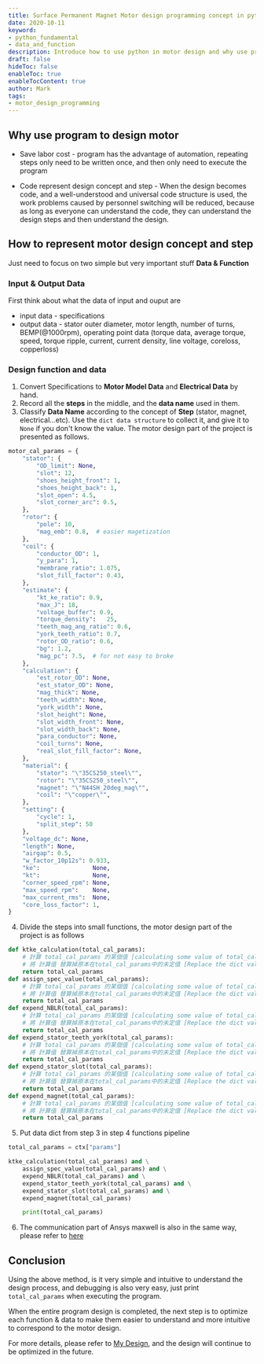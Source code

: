 ```yaml
---
title: Surface Permanent Magnet Motor design programming concept in python
date: 2020-10-11
keyword:
- python_fundamental
- data_and_function
description: Introduce how to use python in motor design and why use program to design motor。
draft: false
hideToc: false
enableToc: true
enableTocContent: true
author: Mark
tags:
- motor_design_programming
---
```


## Why use program to design motor

- Save labor cost - program has the advantage of automation, repeating steps only need to be written once, and then only need to execute the program

- Code represent design concept and step - When the design becomes code, and a well-understood and universal code structure is used, the work problems caused by personnel switching will be reduced, because as long as everyone can understand the code, they can understand the design steps and then understand the design.

## How to represent motor design concept and step

Just need to focus on two simple but very important stuff **Data & Function**

### Input & Output Data

First think about what the data of input and ouput are

- input data - specifications
- output data - stator outer diameter, motor length, number of turns, BEMP(@1000rpm), operating point data (torque data, average torque, speed, torque ripple, current, current density, line voltage, coreloss, copperloss)

### Design function and data

1. Convert Specifications to **Motor Model Data** and **Electrical Data** by hand.
2. Record all the **steps** in the middle, and the **data name** used in them.
3. Classify **Data Name** according to the concept of **Step** (stator, magnet, electrical...etc). Use the `dict data structure` to collect it, and give it to `None` if you don't know the value. The motor design part of the project is presented as follows.

```python
motor_cal_params = {
    "stator": {
        "OD_limit": None,
        "slot": 12,
        "shoes_height_front": 1,
        "shoes_height_back": 1,
        "slot_open": 4.5,
        "slot_corner_arc": 0.5,
    },
    "rotor": {
        "pole": 10,
        "mag_emb": 0.8,  # easier magetization
    },
    "coil": {
        "conductor_OD": 1,
        "y_para": 1,
        "membrane_ratio": 1.075,
        "slot_fill_factor": 0.43,
    },
    "estimate": {
        "kt_ke_ratio": 0.9,
        "max_J": 18,
        "voltage_buffer": 0.9,
        "torque_density":   25,
        "teeth_mag_ang_ratio": 0.6,
        "york_teeth_ratio": 0.7,
        "rotor_OD_ratio": 0.6,
        "bg": 1.2,
        "mag_pc": 7.5,  # for not easy to broke
    },
    "calculation": {
        "est_rotor_OD": None,
        "est_stator_OD": None,
        "mag_thick": None,
        "teeth_width": None,
        "york_width": None,
        "slot_height": None,
        "slot_width_front": None,
        "slot_width_back": None,
        "para_conductor": None,
        "coil_turns": None,
        "real_slot_fill_factor": None,
    },
    "material": {
        "stator": "\"35CS250_steel\"",
        "rotor": "\"35CS250_steel\"",
        "magnet": "\"N44SH_20deg_mag\"",
        "coil": "\"copper\"",
    },
    "setting": {
        "cycle": 1,
        "split_step": 50
    },
    "voltage_dc": None,
    "length": None,
    "airgap": 0.5,
    "w_factor_10p12s": 0.933,
    "ke":               None,
    "kt":               None,
    "corner_speed_rpm": None,
    "max_speed_rpm":    None,
    "max_current_rms":  None,
    "core_loss_factor": 1,
}
```

4. Divide the steps into small functions, the motor design part of the project is as follows

```python
def ktke_calculation(total_cal_params):
    # 計算 total_cal_params 的某個值 [calculating some value of total_cal_params dict]
    # 將 計算值 替算掉原本在total_cal_params中的未定值 [Replace the dict value by calculated results]
    return total_cal_params
def assign_spec_value(total_cal_params):
    # 計算 total_cal_params 的某個值 [calculating some value of total_cal_params dict]
    # 將 計算值 替算掉原本在total_cal_params中的未定值 [Replace the dict value by calculated results]
    return total_cal_params
def expend_NBLR(total_cal_params):
    # 計算 total_cal_params 的某個值 [calculating some value of total_cal_params dict]
    # 將 計算值 替算掉原本在total_cal_params中的未定值 [Replace the dict value by calculated results]
    return total_cal_params
def expend_stator_teeth_york(total_cal_params):
    # 計算 total_cal_params 的某個值 [calculating some value of total_cal_params dict]
    # 將 計算值 替算掉原本在total_cal_params中的未定值 [Replace the dict value by calculated results]
    return total_cal_params
def expend_stator_slot(total_cal_params):
    # 計算 total_cal_params 的某個值 [calculating some value of total_cal_params dict]
    # 將 計算值 替算掉原本在total_cal_params中的未定值 [Replace the dict value by calculated results]
    return total_cal_params
def expend_magnet(total_cal_params):
    # 計算 total_cal_params 的某個值 [calculating some value of total_cal_params dict]
    # 將 計算值 替算掉原本在total_cal_params中的未定值 [Replace the dict value by calculated results]
    return total_cal_params
```

5. Put data dict from step 3 in step 4 functions pipeline

```python
total_cal_params = ctx["params"]

ktke_calculation(total_cal_params) and \
    assign_spec_value(total_cal_params) and \
    expend_NBLR(total_cal_params) and \
    expend_stator_teeth_york(total_cal_params) and \
    expend_stator_slot(total_cal_params) and \
    expend_magnet(total_cal_params)

    print(total_cal_params)

```

6. The communication part of Ansys maxwell is also in the same way, please refer to [here](https://github.com/MarkWengSTR/ansys-maxwell-EM-design-online/tree/master/software)

## Conclusion

Using the above method, is it very simple and intuitive to understand the design process, and debugging is also very easy, just print `total_cal_params` when executing the program.

When the entire program design is completed, the next step is to optimize each function & data to make them easier to understand and more intuitive to correspond to the motor design.

For more details, please refer to [My Design](https://github.com/MarkWengSTR/ansys-maxwell-EM-design-online/blob/master/run.py), and the design will continue to be optimized in the future.





